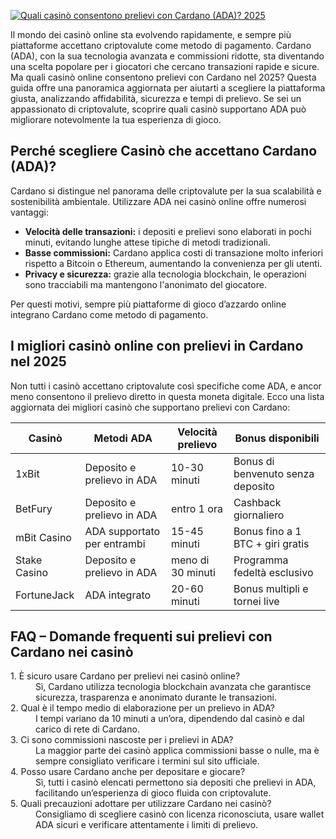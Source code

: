 [![Quali casinò consentono prelievi con Cardano (ADA)? 2025](https://123-caf.pages.dev/gitsignup.png)](https://vrmoo.ru/Bt82HjjY)

<p>Il mondo dei casinò online sta evolvendo rapidamente, e sempre più piattaforme accettano criptovalute come metodo di pagamento. Cardano (ADA), con la sua tecnologia avanzata e commissioni ridotte, sta diventando una scelta popolare per i giocatori che cercano transazioni rapide e sicure. Ma quali casinò online consentono prelievi con Cardano nel 2025? Questa guida offre una panoramica aggiornata per aiutarti a scegliere la piattaforma giusta, analizzando affidabilità, sicurezza e tempi di prelievo. Se sei un appassionato di criptovalute, scoprire quali casinò supportano ADA può migliorare notevolmente la tua esperienza di gioco.</p>  <h2>Perché scegliere Casinò che accettano Cardano (ADA)?</h2> <p>Cardano si distingue nel panorama delle criptovalute per la sua scalabilità e sostenibilità ambientale. Utilizzare ADA nei casinò online offre numerosi vantaggi:</p> <ul> <li><strong>Velocità delle transazioni:</strong> i depositi e prelievi sono elaborati in pochi minuti, evitando lunghe attese tipiche di metodi tradizionali.</li> <li><strong>Basse commissioni:</strong> Cardano applica costi di transazione molto inferiori rispetto a Bitcoin o Ethereum, aumentando la convenienza per gli utenti.</li> <li><strong>Privacy e sicurezza:</strong> grazie alla tecnologia blockchain, le operazioni sono tracciabili ma mantengono l'anonimato del giocatore.</li> </ul> <p>Per questi motivi, sempre più piattaforme di gioco d’azzardo online integrano Cardano come metodo di pagamento.</p>  <h2>I migliori casinò online con prelievi in Cardano nel 2025</h2> <p>Non tutti i casinò accettano criptovalute così specifiche come ADA, e ancor meno consentono il prelievo diretto in questa moneta digitale. Ecco una lista aggiornata dei migliori casinò che supportano prelievi con Cardano:</p>  <table> <thead> <tr> <th>Casinò</th> <th>Metodi ADA</th> <th>Velocità prelievo</th> <th>Bonus disponibili</th> </tr> </thead> <tbody> <tr> <td>1xBit</td> <td>Deposito e prelievo in ADA</td> <td>10-30 minuti</td> <td>Bonus di benvenuto senza deposito</td> </tr> <tr> <td>BetFury</td> <td>Deposito e prelievo in ADA</td> <td>entro 1 ora</td> <td>Cashback giornaliero</td> </tr> <tr> <td>mBit Casino</td> <td>ADA supportato per entrambi</td> <td>15-45 minuti</td> <td>Bonus fino a 1 BTC + giri gratis</td> </tr> <tr> <td>Stake Casino</td> <td>Deposito e prelievo in ADA</td> <td>meno di 30 minuti</td> <td>Programma fedeltà esclusivo</td> </tr> <tr> <td>FortuneJack</td> <td>ADA integrato</td> <td>20-60 minuti</td> <td>Bonus multipli e tornei live</td> </tr> </tbody> </table>  <h2>FAQ – Domande frequenti sui prelievi con Cardano nei casinò</h2>  <dl> <dt>1. È sicuro usare Cardano per prelievi nei casinò online?</dt> <dd>Sì, Cardano utilizza tecnologia blockchain avanzata che garantisce sicurezza, trasparenza e anonimato durante le transazioni.</dd>  <dt>2. Qual è il tempo medio di elaborazione per un prelievo in ADA?</dt> <dd>I tempi variano da 10 minuti a un’ora, dipendendo dal casinò e dal carico di rete di Cardano.</dd>  <dt>3. Ci sono commissioni nascoste per i prelievi in ADA?</dt> <dd>La maggior parte dei casinò applica commissioni basse o nulle, ma è sempre consigliato verificare i termini sul sito ufficiale.</dd>  <dt>4. Posso usare Cardano anche per depositare e giocare?</dt> <dd>Sì, tutti i casinò elencati permettono sia depositi che prelievi in ADA, facilitando un’esperienza di gioco fluida con criptovalute.</dd>  <dt>5. Quali precauzioni adottare per utilizzare Cardano nei casinò?</dt> <dd>Consigliamo di scegliere casinò con licenza riconosciuta, usare wallet ADA sicuri e verificare attentamente i limiti di prelievo.</dd> </dl>